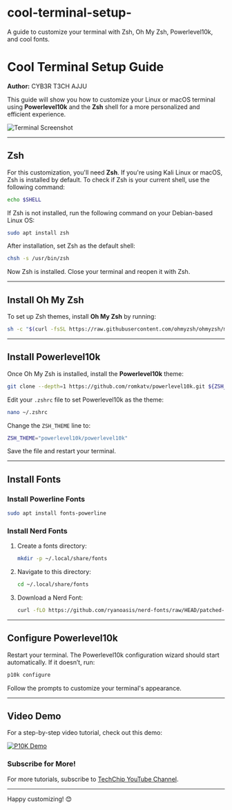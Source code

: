 # cool-terminal-setup-
A guide to customize your terminal with Zsh, Oh My Zsh, Powerlevel10k, and cool fonts.

# Cool Terminal Setup Guide

**Author:** CYB3R T3CH AJJU

This guide will show you how to customize your Linux or macOS terminal using **Powerlevel10k** and the **Zsh** shell for a more personalized and efficient experience.

![Terminal Screenshot](https://github.com/user-attachments/assets/be4ca301-e242-4703-b66c-5f4a28f8c193)

---

## Zsh

For this customization, you'll need **Zsh**. If you're using Kali Linux or macOS, Zsh is installed by default. To check if Zsh is your current shell, use the following command:

```bash
echo $SHELL
```

If Zsh is not installed, run the following command on your Debian-based Linux OS:

```bash
sudo apt install zsh
```

After installation, set Zsh as the default shell:

```bash
chsh -s /usr/bin/zsh
```

Now Zsh is installed. Close your terminal and reopen it with Zsh.

---

## Install Oh My Zsh

To set up Zsh themes, install **Oh My Zsh** by running:

```bash
sh -c "$(curl -fsSL https://raw.githubusercontent.com/ohmyzsh/ohmyzsh/master/tools/install.sh)"
```

---

## Install Powerlevel10k

Once Oh My Zsh is installed, install the **Powerlevel10k** theme:

```bash
git clone --depth=1 https://github.com/romkatv/powerlevel10k.git ${ZSH_CUSTOM:-$HOME/.oh-my-zsh/custom}/themes/powerlevel10k
```

Edit your `.zshrc` file to set Powerlevel10k as the theme:

```bash
nano ~/.zshrc
```

Change the `ZSH_THEME` line to:

```bash
ZSH_THEME="powerlevel10k/powerlevel10k"
```

Save the file and restart your terminal.

---

## Install Fonts

### Install Powerline Fonts

```bash
sudo apt install fonts-powerline
```

### Install Nerd Fonts

1. Create a fonts directory:
   ```bash
   mkdir -p ~/.local/share/fonts
   ```
2. Navigate to this directory:
   ```bash
   cd ~/.local/share/fonts
   ```
3. Download a Nerd Font:
   ```bash
   curl -fLO https://github.com/ryanoasis/nerd-fonts/raw/HEAD/patched-fonts/DroidSansMono/DroidSansMNerdFont-Regular.otf
   ```

---

## Configure Powerlevel10k

Restart your terminal. The Powerlevel10k configuration wizard should start automatically. If it doesn’t, run:

```bash
p10k configure
```

Follow the prompts to customize your terminal's appearance.

---

## Video Demo

For a step-by-step video tutorial, check out this demo:

[![P10K Demo](https://img.youtube.com/vi/j9IAvIAOVSc/0.jpg)](https://www.youtube.com/watch?v=j9IAvIAOVSc)

### Subscribe for More!

For more tutorials, subscribe to [TechChip YouTube Channel](http://youtube.com/techchipnet).

---

Happy customizing! 😊
